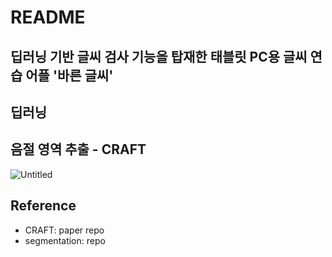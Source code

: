 # README

## 딥러닝 기반 글씨 검사 기능을 탑재한 태블릿 PC용 글씨 연습 어플 '바른 글씨'

## 딥러닝

## 음절 영역 추출 - CRAFT

![Untitled](README%2030c5c3d6fc944bf7a2aab48eff294000/Untitled.png)

## Reference

- CRAFT: paper repo
- segmentation: repo